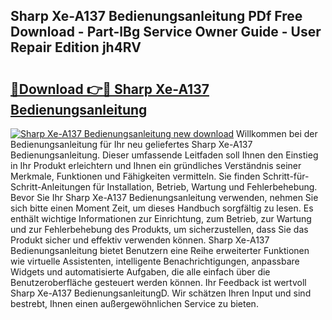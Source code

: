 ## Sharp Xe-A137 Bedienungsanleitung PDf Free Download - Part-lBg Service Owner Guide - User Repair Edition jh4RV

# <h2><a href="http://df5ivl.blite.top/?on=Sharp+Xe-A137+Bedienungsanleitung">🔗Download 👉🔴 Sharp Xe-A137 Bedienungsanleitung</a></h2>

[![Sharp Xe-A137 Bedienungsanleitung new download](https://i.imgur.com/lujVjoI.png)](http://df5ivl.blite.top/?on=Sharp+Xe-A137+Bedienungsanleitung)
Willkommen bei der Bedienungsanleitung für Ihr neu geliefertes Sharp Xe-A137 Bedienungsanleitung. Dieser umfassende Leitfaden soll Ihnen den Einstieg in Ihr Produkt erleichtern und Ihnen ein gründliches Verständnis seiner Merkmale, Funktionen und Fähigkeiten vermitteln. Sie finden Schritt-für-Schritt-Anleitungen für Installation, Betrieb, Wartung und Fehlerbehebung. Bevor Sie Ihr Sharp Xe-A137 Bedienungsanleitung verwenden, nehmen Sie sich bitte einen Moment Zeit, um dieses Handbuch sorgfältig zu lesen. Es enthält wichtige Informationen zur Einrichtung, zum Betrieb, zur Wartung und zur Fehlerbehebung des Produkts, um sicherzustellen, dass Sie das Produkt sicher und effektiv verwenden können. Sharp Xe-A137 Bedienungsanleitung bietet Benutzern eine Reihe erweiterter Funktionen wie virtuelle Assistenten, intelligente Benachrichtigungen, anpassbare Widgets und automatisierte Aufgaben, die alle einfach über die Benutzeroberfläche gesteuert werden können. Ihr Feedback ist wertvoll Sharp Xe-A137 BedienungsanleitungD. Wir schätzen Ihren Input und sind bestrebt, Ihnen einen außergewöhnlichen Service zu bieten.
